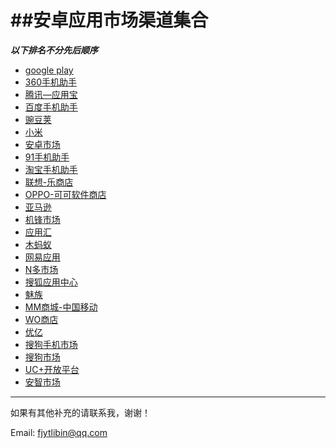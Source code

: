 ##安卓应用市场渠道集合
===
***以下排名不分先后顺序***


- [google play](https://play.google.com/store)
- [360手机助手](http://open.app.360.cn/developer/)
- [腾讯—应用宝](http://op.open.qq.com/index.php?mod=mobile_manage_center#src)
- [百度手机助手](http://developer.baidu.com/)
- [豌豆荚](http://www.wandoujia.com/apps/dev/home)
- [小米](http://developer.xiaomi.com/developer/tobindCompany)
- [安卓市场](http://dev.apk.hiapk.com)
- [91手机助手](http://market.sj.91.com/Default.aspx)
- [淘宝手机助手](http://dev.pp.cn/?taobao&spm=0.0.0.80.2QsY3)
- [联想-乐商店](http://app.lenovo.com/)
- [OPPO-可可软件商店](http://store.nearme.com.cn/index.html)
- [亚马逊](http://developer.amazon.com/welcome)
- [机锋市场](http://dev.gfan.com/)
- [应用汇](http://dev.mumayi.com/user/index)
- [木蚂蚁](http://m.163.com/android/)
- [网易应用](http://www.nduoa.com)
- [N多市场](http://www.nduoa.com)
- [搜狐应用中心](http://download.sohu.com/developer)
- [魅族](http://developer.meizu.com/)
- [MM商城-中国移动](http://dev.10086.cn/)
- [WO商店](http://dev.wo.com.cn/index.action)
- [优亿](http://dev.eoemarket.com/login/login)
- [搜狗手机市场](http://zhushou.sogou.com/)
- [搜狗市场](http://app.sogou.com/)
- [UC+开放平台](http://plus.uc.cn/)
- [安智市场](http://www.anzhi.com/)





---

如果有其他补充的请联系我，谢谢！

Email: fjytlibin@qq.com